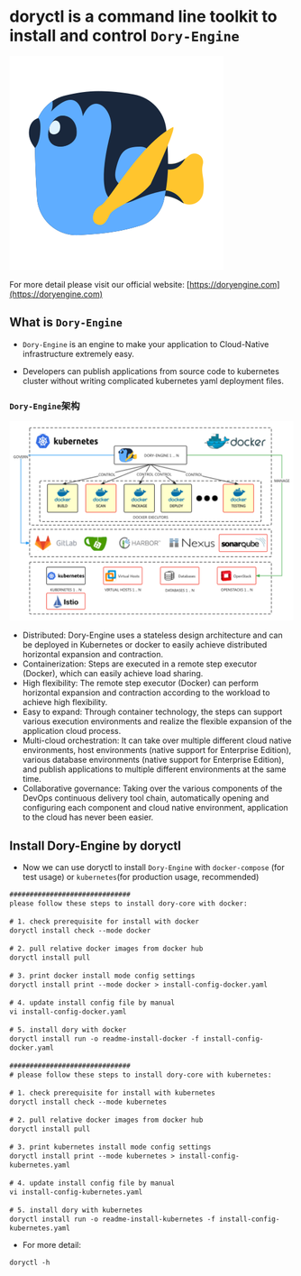 # doryctl is a command line toolkit to install and control `Dory-Engine`

![](docs/images/dory-icon.png)

For more detail please visit our official website: [https://doryengine.com](https://doryengine.com)

## What is `Dory-Engine`

- `Dory-Engine` is an engine to make your application to Cloud-Native infrastructure extremely easy. 

- Developers can publish applications from source code to kubernetes cluster without writing complicated kubernetes yaml deployment files.

### `Dory-Engine`架构

![](docs/images/architecture.png)

- Distributed: Dory-Engine uses a stateless design architecture and can be deployed in Kubernetes or docker to easily achieve distributed horizontal expansion and contraction.
- Containerization: Steps are executed in a remote step executor (Docker), which can easily achieve load sharing.
- High flexibility: The remote step executor (Docker) can perform horizontal expansion and contraction according to the workload to achieve high flexibility.
- Easy to expand: Through container technology, the steps can support various execution environments and realize the flexible expansion of the application cloud process.
- Multi-cloud orchestration: It can take over multiple different cloud native environments, host environments (native support for Enterprise Edition), various database environments (native support for Enterprise Edition), and publish applications to multiple different environments at the same time.
- Collaborative governance: Taking over the various components of the DevOps continuous delivery tool chain, automatically opening and configuring each component and cloud native environment, application to the cloud has never been easier.

## Install Dory-Engine by doryctl

- Now we can use doryctl to install `Dory-Engine` with `docker-compose` (for test usage) or `kubernetes`(for production usage, recommended)

```shell script
##############################
please follow these steps to install dory-core with docker:

# 1. check prerequisite for install with docker
doryctl install check --mode docker

# 2. pull relative docker images from docker hub
doryctl install pull

# 3. print docker install mode config settings
doryctl install print --mode docker > install-config-docker.yaml

# 4. update install config file by manual
vi install-config-docker.yaml

# 5. install dory with docker
doryctl install run -o readme-install-docker -f install-config-docker.yaml

##############################
# please follow these steps to install dory-core with kubernetes:

# 1. check prerequisite for install with kubernetes
doryctl install check --mode kubernetes

# 2. pull relative docker images from docker hub
doryctl install pull

# 3. print kubernetes install mode config settings
doryctl install print --mode kubernetes > install-config-kubernetes.yaml

# 4. update install config file by manual
vi install-config-kubernetes.yaml

# 5. install dory with kubernetes
doryctl install run -o readme-install-kubernetes -f install-config-kubernetes.yaml
```

- For more detail:

```shell script
doryctl -h
```
